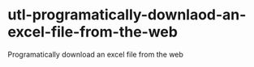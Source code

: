 # utl-programatically-downlaod-an-excel-file-from-the-web
Programatically download an excel file from the web
